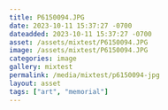 ```yaml
---
title: P6150094.JPG
date: 2023-10-11 15:37:27 -0700
dateadded: 2023-10-11 15:37:27 -0700
asset: /assets/mixtest/P6150094.JPG
image: /assets/mixtest/P6150094.JPG
categories: image
gallery: mixtest
permalink: /media/mixtest/p6150094-jpg
layout: asset
tags: ["art", "memorial"]
--- 
```

